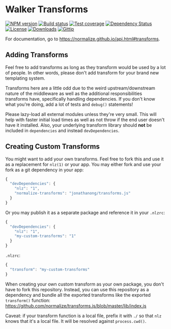 # Walker Transforms

[![NPM version][npm-image]][npm-url]
[![Build status][travis-image]][travis-url]
[![Test coverage][coveralls-image]][coveralls-url]
[![Dependency Status][david-image]][david-url]
[![License][license-image]][license-url]
[![Downloads][downloads-image]][downloads-url]
[![Gittip][gittip-image]][gittip-url]

For documentation, go to https://normalize.github.io/api.html#transforms.

## Adding Transforms

Feel free to add transforms as long as they transform would be used
by a lot of people. In other words, please don't add transform for your
brand new templating system.

Transforms here are a little odd due to the weird upstream/downstream
nature of the middleware as well as the additional responsibilities
transforms have, specifically handling dependencies.
If you don't know what you're doing, add a lot of tests and `debug()` statements!

Please lazy-load all external modules unless they're very small.
This will help with faster initial load times as well as not throw
if the end user doesn't have it installed. Also, your underlying
transform library should __not__ be included in `dependencies`
and instead `devDependencies`.

## Creating Custom Transforms

You might want to add your own transforms.
Feel free to fork this and use it as a replacement for `nlz(1)` or your app.
You may either fork and use your fork as a git dependency in your app:

```js
{
  "devDependencies": {
    "nlz": "1",
    "normalize-transforms": "jonathanong/transforms.js"
  }
}
```

Or you may publish it as a separate package and reference it in your `.nlzrc`:

```js
{
  "devDependencies": {
    "nlz": "1",
    "my-custom-transforms": "1"
  }
}
```

`.nlzrc`:

```js
{
  "transform": "my-custom-transforms"
}
```

When creating your own custom transform as your own package,
you don't have to fork this repository.
Instead, you can use this repository as a dependency
and bundle all the exported transforms like the exported `transform()` function: https://github.com/normalize/transforms.js/blob/master/lib/index.js

Caveat: if your transform function is a local file, prefix it with `./` so that
`nlz` knows that it's a local file. It will be resolved against `process.cwd()`.

[npm-image]: https://img.shields.io/npm/v/normalize-transforms.svg?style=flat-square
[npm-url]: https://npmjs.org/package/normalize-transforms
[github-tag]: http://img.shields.io/github/tag/normalize/transforms.js.svg?style=flat-square
[github-url]: https://github.com/normalize/transforms.js/tags
[travis-image]: https://img.shields.io/travis/normalize/transforms.js.svg?style=flat-square
[travis-url]: https://travis-ci.org/normalize/transforms.js
[coveralls-image]: https://img.shields.io/coveralls/normalize/transforms.js.svg?style=flat-square
[coveralls-url]: https://coveralls.io/r/normalize/transforms.js?branch=master
[david-image]: http://img.shields.io/david/normalize/transforms.js.svg?style=flat-square
[david-url]: https://david-dm.org/normalize/transforms.js
[license-image]: http://img.shields.io/npm/l/normalize-transforms.svg?style=flat-square
[license-url]: LICENSE.md
[downloads-image]: http://img.shields.io/npm/dm/normalize-transforms.svg?style=flat-square
[downloads-url]: https://npmjs.org/package/normalize-transforms
[gittip-image]: https://img.shields.io/gittip/jonathanong.svg?style=flat-square
[gittip-url]: https://www.gittip.com/jonathanong/
